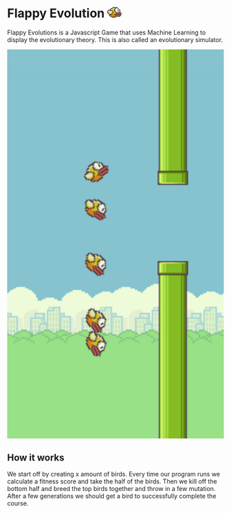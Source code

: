 # Flappy Evolution ![Bird](assets/images/bird.png) 
  
Flappy Evolutions is a Javascript Game that uses Machine Learning
to display the evolutionary theory. This is also called an 
evolutionary simulator. 
 
![Frame](assets/images/frame.png)
 
## How it works
 
We start off by creating x amount of birds. Every time our program 
runs we calculate a fitness score and take the half of the birds.
Then we kill off the bottom half and breed the top birds together
and throw in a few mutation. After a few generations we should get
a bird to successfully complete the course. 